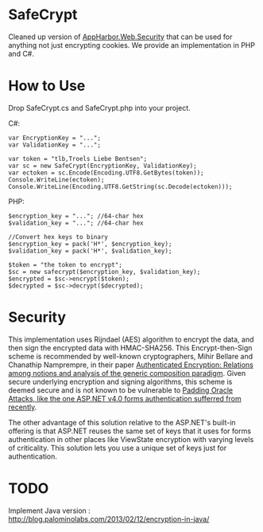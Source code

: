 SafeCrypt
=========

Cleaned up version of [AppHarbor.Web.Security](https://github.com/appharbor/AppHarbor.Web.Security)
that can be used for anything not just encrypting cookies. We provide an implementation in PHP and C#.

# How to Use #

Drop SafeCrypt.cs and SafeCrypt.php into your project.

C#:

    var EncryptionKey = "...";
    var ValidationKey = "...";
    
    var token = "tlb,Troels Liebe Bentsen";
    var sc = new SafeCrypt(EncryptionKey, ValidationKey);
    var ectoken = sc.Encode(Encoding.UTF8.GetBytes(token));
    Console.WriteLine(ectoken);
    Console.WriteLine(Encoding.UTF8.GetString(sc.Decode(ectoken)));

PHP:

    $encryption_key = "..."; //64-char hex
    $validation_key = "..."; //64-char hex
    
    //Convert hex keys to binary
    $encryption_key = pack('H*', $encryption_key);
    $validation_key = pack('H*', $validation_key);

    $token = "the token to encrypt";
    $sc = new safecrypt($encryption_key, $validation_key);
    $encrypted = $sc->encrypt($token);
    $decrypted = $sc->decrypt($decrypted);

# Security #

This implementation uses Rijndael (AES) algorithm to encrypt the data, and then
sign the encrypted data with HMAC-SHA256. This Encrypt-then-Sign scheme is 
recommended by well-known cryptographers, Mihir Bellare and Chanathip 
Namprempre, in their paper [Authenticated Encryption: Relations among notions 
and analysis of the generic composition paradigm](http://charlotte.ucsd.edu/~mihir/papers/oem.pdf).
Given secure underlying encryption and signing algorithms, this scheme is deemed
secure and is not known to be vulnerable to [Padding Oracle Attacks, like the
one ASP.NET v4.0 forms authentication sufferred from recently](http://netifera.com/research/poet/ieee-aspnetcrypto.pdf).

The other advantage of this solution relative to the ASP.NET's built-in
offering is that ASP.NET reuses the same set of keys that it uses for
forms authentication in other places like ViewState encryption with
varying levels of criticality.  This solution lets you use a unique set
of keys just for authentication.

# TODO #

Implement Java version : http://blog.palominolabs.com/2013/02/12/encryption-in-java/
